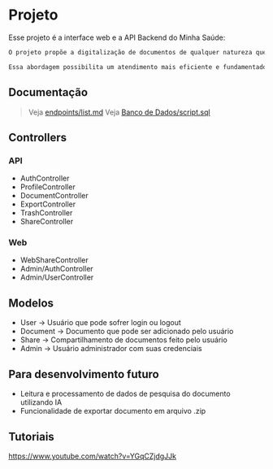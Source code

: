 # Projeto

Esse projeto é a interface web e a API Backend do Minha Saúde:

```markdown
O projeto propõe a digitalização de documentos de qualquer natureza que envolva a área da saúde pessoal, seja do próprio usuário ou de um dependente. Isso é realizado por meio de uma aplicação que armazena receitas médicas e resultados de exames em um servidor, criando um histórico completo e acessível. De forma conjunta, o histórico de exames, armazenado em forma de metadados na plataforma, permitirá que médicos tenham acesso a uma ficha completa do paciente, sem depender de documentos físicos ou anotações dispersas.

Essa abordagem possibilita um atendimento mais eficiente e fundamentado, reduzindo o risco de perda de informações importantes e o uso do papel físico, que gera impactos ambientais. Além dos benefícios para o meio ambiente, a gestão digital traz vantagens como a eliminação da necessidade de grandes áreas de arquivamento, maior agilidade na busca por informações, facilidade na atualização de dados, acesso simultâneo por múltiplos usuários e a garantia de cópias de segurança (BARROS, 2013).
```

## Documentação

> Veja [endpoints/list.md](https://gitlab.com/eduardosaraujo11/tcc-minha-saude/-/blob/main/Projeto/Endpoints/list.md)
> Veja [Banco de Dados/script.sql](https://gitlab.com/eduardosaraujo11/tcc-minha-saude/-/blob/main/Projeto/Banco%20de%20Dados/script.sql)

## Controllers

### API

-   AuthController
-   ProfileController
-   DocumentController
-   ExportController
-   TrashController
-   ShareController

### Web

-   WebShareController
-   Admin/AuthController
-   Admin/UserController

## Modelos

-   User -> Usuário que pode sofrer login ou logout
-   Document -> Documento que pode ser adicionado pelo usuário
-   Share -> Compartilhamento de documentos feito pelo usuário
-   Admin -> Usuário administrador com suas credenciais

## Para desenvolvimento futuro

-   Leitura e processamento de dados de pesquisa do documento utilizando IA
-   Funcionalidade de exportar documento em arquivo .zip

## Tutoriais

https://www.youtube.com/watch?v=YGqCZjdgJJk
